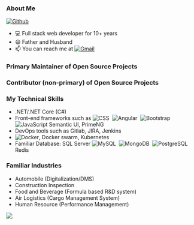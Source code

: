 

### About Me

[![Github](https://img.shields.io/badge/-GithubStats-black?style=flat&labelColor=black&logo=github&logoColor=white)](https://gitstats.me/weisenzcharles)

- 💻 Full stack web developer for 10+ years
- 😄 Father and Husband
- 📫 You can reach me at [![Gmail](https://img.shields.io/badge/-weisenzcharles@gmail.com-c14438?style=flat&logo=Gmail&logoColor=white)](mailto:weisenzcharles@gmail.com)

### Primary Maintainer of Open Source Projects

### Contributor (non-primary) of Open Source Projects


### My Technical Skills
- .NET/.NET Core (C#)
- Front-end frameworks such as 
![CSS](https://img.shields.io/badge/-CSS-05122A?style=flat&logo=CSS3&logoColor=1572B6)&nbsp;
![Angular](https://img.shields.io/badge/-Angular-red?style=flat&logo=angular)&nbsp;
![Bootstrap](https://img.shields.io/badge/-Bootstrap-563D7C?style=flat&logo=bootstrap)&nbsp;
![JavaScript](https://img.shields.io/badge/-JavaScript-black?style=flat&logo=javascript) Semantic UI, PrimeNG
- DevOps tools such as Gitlab, JIRA, Jenkins
- ![Docker](https://img.shields.io/badge/-Docker-black?style=flat&logo=docker), Docker swarm, Kubernetes
- Familiar Database: SQL Server ![MySQL](https://img.shields.io/badge/-MySQL-black?style=flat&logo=mysql)&nbsp;
![MongoDB](https://img.shields.io/badge/-MongoDB-FCA121?style=flat&logo=mongodb)&nbsp;
![PostgreSQL](https://img.shields.io/badge/-PostgreSQL-05122A?style=flat&logo=postgresql&logoColor=336791)&nbsp; Redis



### Familiar Industries
- Automobile (Digitalization/DMS)
- Construction Inspection
- Food and Beverage (Formula based R&D system)
- Air Logistics (Cargo Management System)
- Human Resource (Performance Management)

![](https://komarev.com/ghpvc/?username=weisenzcharles&color=blue&style=flat-square&label=Visit+Stats)


<!--
### Hi there 👋
**weisenzcharles/weisenzcharles** is a ✨ _special_ ✨ repository because its `README.md` (this file) appears on your GitHub profile.

Here are some ideas to get you started:

- 🔭 I’m currently working on ...
- 🌱 I’m currently learning ...
- 👯 I’m looking to collaborate on ...
- 🤔 I’m looking for help with ...
- 💬 Ask me about ...
- 📫 How to reach me: ...
- 😄 Pronouns: ...
- ⚡ Fun fact: ...
-->
